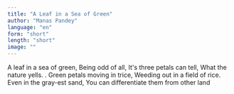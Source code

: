 ```yaml
---
title: "A Leaf in a Sea of Green"
author: "Manas Pandey"
language: "en"
form: "short"
length: "short"
image: ""
---
```

A leaf in a sea of green,
Being odd of all,
It's three petals can tell,
What the nature yells.
.
Green petals moving in trice,
Weeding out in a field of rice.
Even in the gray-est sand,
You can differentiate them from other land